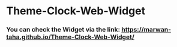 # Theme-Clock-Web-Widget
### You can check the Widget via the link: https://marwan-taha.github.io/Theme-Clock-Web-Widget/
